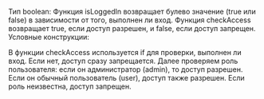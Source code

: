 Тип boolean:
Функция isLoggedIn возвращает булево значение (true или false) в зависимости от того, выполнен ли вход.
Функция checkAccess возвращает true, если доступ разрешен, и false, если доступ запрещен.
Условные конструкции:

В функции checkAccess используется if для проверки, выполнен ли вход. Если нет, доступ сразу запрещается.
Далее проверяем роль пользователя: если он администратор (admin), то доступ разрешен. Если он обычный пользователь (user), доступ также разрешен. Если роль неизвестна, доступ запрещен.